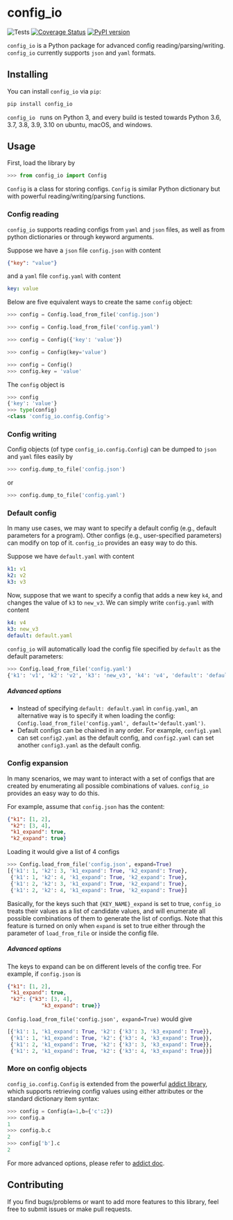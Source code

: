 # config_io
![Tests](https://github.com/fjxmlzn/config_io/workflows/test/badge.svg) [![Coverage Status](https://coveralls.io/repos/github/fjxmlzn/config_io/badge.svg?t=nguDCe)](https://coveralls.io/github/fjxmlzn/config_io) [![PyPI version](https://badge.fury.io/py/config_io.svg)](https://badge.fury.io/py/config_io)

`config_io` is a Python package for advanced config reading/parsing/writing. `config_io` currently supports `json` and `yaml` formats.

## Installing
You can install `config_io` via `pip`:

```sh
pip install config_io
```

`config_io ` runs on Python 3, and every build is tested towards Python 3.6, 3.7, 3.8, 3.9, 3.10 on ubuntu, macOS, and windows.

## Usage
First, load the library by

```Python
>>> from config_io import Config
```
`Config` is a class for storing configs. `Config` is similar Python dictionary but with powerful reading/writing/parsing functions. 

### Config reading
`config_io` supports reading configs from `yaml` and `json` files, as well as from python dictionaries or through keyword arguments. 

Suppose we have a `json` file `config.json` with content

```json
{"key": "value"}
```
and a `yaml` file `config.yaml` with content

```yaml
key: value
```
Below are five equivalent ways to create the same `config` object:

```Python
>>> config = Config.load_from_file('config.json')
```

```Python
>>> config = Config.load_from_file('config.yaml')
```

```Python
>>> config = Config({'key': 'value'})
```

```Python
>>> config = Config(key='value')
```

```Python
>>> config = Config()
>>> config.key = 'value'
```

The `config` object is

```Python
>>> config
{'key': 'value'}
>>> type(config)
<class 'config_io.config.Config'>
```

### Config writing
Config objects (of type `config_io.config.Config`) can be dumped to `json` and `yaml` files easily by

```Python
>>> config.dump_to_file('config.json')
```
or


```Python
>>> config.dump_to_file('config.yaml')
```

### Default config

In many use cases, we may want to specify a default config (e.g., default parameters for a program). Other configs (e.g., user-specified parameters) can modify on top of it. `config_io` provides an easy way to do this. 

Suppose we have `default.yaml` with content

```yaml
k1: v1
k2: v2
k3: v3
``` 
Now, suppose that we want to specify a config that adds a new key `k4`, and changes the value of `k3` to `new_v3`. We can simply write `config.yaml` with content

```yaml
k4: v4
k3: new_v3
default: default.yaml
```

`config_io` will automatically load the config file specified by `default` as the default parameters:

```Python
>>> Config.load_from_file('config.yaml')
{'k1': 'v1', 'k2': 'v2', 'k3': 'new_v3', 'k4': 'v4', 'default': 'default.yaml'}
```

##### Advanced options
* Instead of specifying `default: default.yaml` in `config.yaml`, an alternative way is to specify it when loading the config: `Config.load_from_file('config.yaml', default='default.yaml')`.
* Default configs can be chained in any order. For example, `config1.yaml` can set `config2.yaml` as the default config, and `config2.yaml` can set another `config3.yaml` as the default config.


### Config expansion
In many scenarios, we may want to interact with a set of configs that are created by enumerating all possible combinations of values. `config_io` provides an easy way to do this. 

For example, assume that `config.json` has the content:

```json
{"k1": [1, 2],
 "k2": [3, 4],
 "k1_expand": true,
 "k2_expand": true}
```
Loading it would give a list of 4 configs

```Python
>>> Config.load_from_file('config.json', expand=True)
[{'k1': 1, 'k2': 3, 'k1_expand': True, 'k2_expand': True},
 {'k1': 1, 'k2': 4, 'k1_expand': True, 'k2_expand': True},
 {'k1': 2, 'k2': 3, 'k1_expand': True, 'k2_expand': True},
 {'k1': 2, 'k2': 4, 'k1_expand': True, 'k2_expand': True}]
```
Basically, for the keys such that `{KEY_NAME}_expand` is set to true, `config_io` treats their values as a list of candidate values, and will enumerate all possible combinations of them to generate the list of configs. Note that this feature is turned on only when `expand` is set to true either through the parameter of `load_from_file` or inside the config file.


##### Advanced options
The keys to expand can be on different levels of the config tree. For example, if `config.json` is

```json
{"k1": [1, 2],
 "k1_expand": true,
 "k2": {"k3": [3, 4],
           "k3_expand": true}}
```
`Config.load_from_file('config.json', expand=True)` would give

```Python
[{'k1': 1, 'k1_expand': True, 'k2': {'k3': 3, 'k3_expand': True}},
 {'k1': 1, 'k1_expand': True, 'k2': {'k3': 4, 'k3_expand': True}},
 {'k1': 2, 'k1_expand': True, 'k2': {'k3': 3, 'k3_expand': True}},
 {'k1': 2, 'k1_expand': True, 'k2': {'k3': 4, 'k3_expand': True}}]
```

### More on config objects
`config_io.config.Config` is extended from the powerful [addict library](https://github.com/mewwts/addict), which supports retrieving config values using either attributes or the standard dictionary item syntax:

```Python
>>> config = Config(a=1,b={'c':2})
>>> config.a
1
>>> config.b.c
2
>>> config['b'].c
2
```
For more advanced options, please refer to [addict doc](https://github.com/mewwts/addict).


## Contributing
If you find bugs/problems or want to add more features to this library, feel free to submit issues or make pull requests.